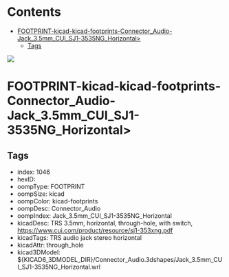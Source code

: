 



Contents
========

* [FOOTPRINT-kicad-kicad-footprints-Connector_Audio-Jack_3.5mm_CUI_SJ1-3535NG_Horizontal>](#footprint-kicad-kicad-footprints-connector_audio-jack_35mm_cui_sj1-3535ng_horizontal)
	* [Tags](#tags)
  
![][im]
# FOOTPRINT-kicad-kicad-footprints-Connector_Audio-Jack_3.5mm_CUI_SJ1-3535NG_Horizontal>

## Tags

- index: 1046
- hexID: 
- oompType: FOOTPRINT
- oompSize: kicad
- oompColor: kicad-footprints
- oompDesc: Connector_Audio
- oompIndex: Jack_3.5mm_CUI_SJ1-3535NG_Horizontal
- kicadDesc: TRS 3.5mm, horizontal, through-hole, with switch, https://www.cui.com/product/resource/sj1-353xng.pdf
- kicadTags: TRS audio jack stereo horizontal
- kicadAttr: through_hole
- kicad3DModel: ${KICAD6_3DMODEL_DIR}/Connector_Audio.3dshapes/Jack_3.5mm_CUI_SJ1-3535NG_Horizontal.wrl



[im]: image.png
